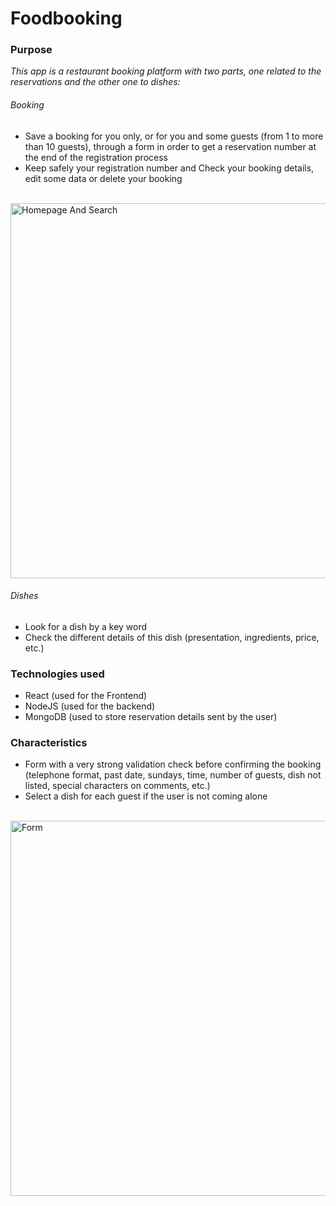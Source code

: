 
# Foodbooking #

### Purpose ###

_This app is a restaurant booking platform with two parts, one related to the reservations and the other one to dishes:_

###### Booking ######

- Save a booking for you only, or for you and some guests (from 1 to more than 10 guests), through a form in order to get a reservation number at the end of the registration process
- Keep safely your registration number and Check your booking details, edit some data or delete your booking
<br/>
<img alt="Homepage And Search" src="Frontend/src/gifs/Foodbooking_(Home-Search).gif" width="800" height="600" />

###### Dishes ######

- Look for a dish by a key word
- Check the different details of this dish (presentation, ingredients, price, etc.)

### Technologies used ###

- React (used for the Frontend)
- NodeJS (used for the backend)
- MongoDB (used to store reservation details sent by the user)

### Characteristics ###

- Form with a very strong validation check before confirming the booking (telephone format, past date, sundays, time, number of guests, dish not listed, special characters on comments, etc.)
- Select a dish for each guest if the user is not coming alone
<br />
<img alt="Form" src="Frontend/src/gifs/Foodbooking_(Form).gif" width="800" height="600" />

